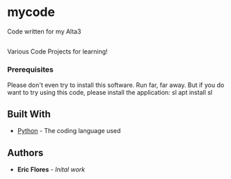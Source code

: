# mycode

Code written for my Alta3

##

Various Code Projects for learning!

### Prerequisites

Please don't even try to install this software. Run far, far away. But if you do want to try using this code, please install the application: sl apt install sl

## Built With

* [Python](https://www.python.org/) - The coding language used

## Authors

* **Eric Flores** - *Inital work*

